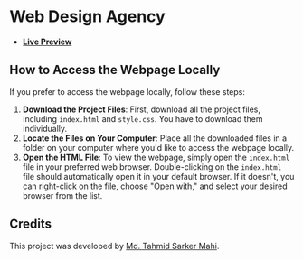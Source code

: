 # Web Design Agency

- [**Live Preview**](https://tahmid-sarker-mahi.github.io/Web-Design-Agency)

## How to Access the Webpage Locally

If you prefer to access the webpage locally, follow these steps:

1. **Download the Project Files**: First, download all the project files, including `index.html` and `style.css`. You have to download them individually.   
2. **Locate the Files on Your Computer**: Place all the downloaded files in a folder on your computer where you'd like to access the webpage locally.   
3. **Open the HTML File**: To view the webpage, simply open the `index.html` file in your preferred web browser. Double-clicking on the `index.html` file should automatically open it in your default browser. If it doesn't, you can right-click on the file, choose "Open with," and select your desired browser from the list.

## Credits

This project was developed by [Md. Tahmid Sarker Mahi](https://tahmid-sarker-mahi.github.io).